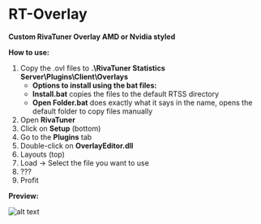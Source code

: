 # RT-Overlay

**Custom RivaTuner Overlay
AMD or Nvidia styled**

**How to use:**
1. Copy the .ovl files to **.\RivaTuner Statistics Server\Plugins\Client\Overlays**
    - **Options to install using the bat files:**
    - **Install.bat** copies the files to the default RTSS directory
    - **Open Folder.bat** does exactly what it says in the name, opens the default folder to copy files manually
2. Open **RivaTuner**
3. Click on **Setup** (bottom)
4. Go to the **Plugins** tab
5. Double-click on **OverlayEditor.dll**
6. Layouts (top)
7. Load → Select the file you want to use
8. ???
9. Profit

**Preview:**

![alt text](https://i.ibb.co/wsvtPMz/Untitled.png)
